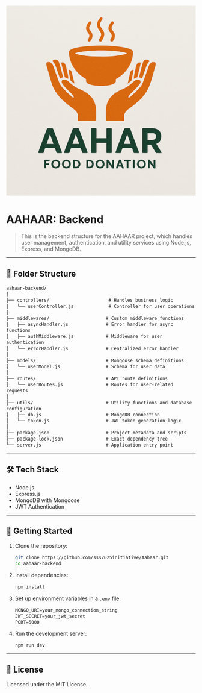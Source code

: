 
# ![AAHAAR Logo](logo.png)
# AAHAAR: Backend

> This is the backend structure for the AAHAAR project, which handles user management, authentication, and utility services using Node.js, Express, and MongoDB.

---

## 📁 Folder Structure

```
aahaar-backend/
│
├── controllers/                      # Handles business logic
│   └── userController.js             # Controller for user operations
│
├── middlewares/                     # Custom middleware functions
│   ├── asyncHandler.js              # Error handler for async functions
│   ├── authMiddleware.js            # Middleware for user authentication
│   └── errorHandler.js              # Centralized error handler
│
├── models/                          # Mongoose schema definitions
│   └── userModel.js                 # Schema for user data
│
├── routes/                          # API route definitions
│   └── userRoutes.js                # Routes for user-related requests
│
├── utils/                           # Utility functions and database configuration
│   ├── db.js                        # MongoDB connection
│   └── token.js                     # JWT token generation logic
│
├── package.json                     # Project metadata and scripts
├── package-lock.json                # Exact dependency tree
└── server.js                        # Application entry point
```

---

## 🛠 Tech Stack

- Node.js
- Express.js
- MongoDB with Mongoose
- JWT Authentication

---

## 🚀 Getting Started

1. Clone the repository:
   ```bash
   git clone https://github.com/sss2025initiative/Aahaar.git 
   cd aahaar-backend
   ```

2. Install dependencies:
   ```bash
   npm install
   ```

3. Set up environment variables in a `.env` file:
   ```
   MONGO_URI=your_mongo_connection_string
   JWT_SECRET=your_jwt_secret
   PORT=5000
   ```

4. Run the development server:
   ```bash
   npm run dev
   ```

---

## 📄 License

Licensed under the MIT License..
